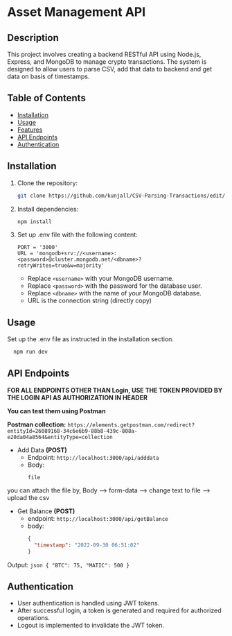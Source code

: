 # Asset Management API #

## Description

This project involves creating a backend RESTful API using Node.js, Express, and MongoDB to manage crypto transactions. The system is designed to allow users to parse CSV, add that data to backend and get data on basis of timestamps.

## Table of Contents

- [Installation](#installation)
- [Usage](#usage)
- [Features](#features)
- [API Endpoints](#api-endpoints)
- [Authentication](#authentication)


## Installation

1. Clone the repository:

    ```bash
    git clone https://github.com/kunjall/CSV-Parsing-Transactions/edit/main/README.md
    ```

2. Install dependencies:

    ```bash
    npm install
    ```

3. Set up .env file with the following content:

    ```env
    PORT = '3000'
    URL = 'mongodb+srv://<username>:<password>@cluster.mongodb.net/<dbname>?retryWrites=true&w=majority'
    ```

   - Replace `<username>` with your MongoDB username.
   - Replace `<password>` with the password for the database user.
   - Replace `<dbname>` with the name of your MongoDB database.
   - URL is the connection string (directly copy)

## Usage

Set up the .env file as instructed in the installation section.

  ```bash
    npm run dev
  ```


## API Endpoints 

**FOR ALL ENDPOINTS OTHER THAN Login, USE THE TOKEN PROVIDED BY THE LOGIN API AS AUTHORIZATION IN HEADER**

**You can test them using Postman**

**Postman collection:**
`https://elements.getpostman.com/redirect?entityId=26089168-34c6e6b9-88b8-439c-808a-e20da04a8564&entityType=collection`

- Add Data **(POST)**
  - Endpoint: `http://localhost:3000/api/adddata`
  - Body:
    ```
    file
    ```
you can attach the file by, Body --> form-data --> change text to file --> upload the csv
    
- Get Balance **(POST)**
  - endpoint: `http://localhost:3000/api/getBalance`
  - body:
    ```json
    {
      "timestamp": "2022-09-30 06:51:02"
    }
    ```

Output:
    ```json
    {
    "BTC": 75,
    "MATIC": 500
}
    ```

## Authentication

- User authentication is handled using JWT tokens.
- After successful login, a token is generated and required for authorized operations.
- Logout is implemented to invalidate the JWT token.





